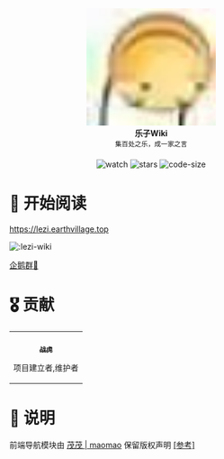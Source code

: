 <div align="center">
  <div>
    <img src="/docs/public/logo.png" width="230" alt="Yizhan" />
  </div>
  <b>
    乐子Wiki
  </b>
  <div>
    <sup>集百处之乐，成一家之言</sup>
  </div>

![watch](https://badgen.net/github/watchers/postyizhan/Lezi-Wiki)
![stars](https://badgen.net/github/stars/postyizhan/Lezi-Wiki)
![code-size](https://img.shields.io/github/repo-size/postyizhan/lezi-wiki)

</div>

# 📖 开始阅读

https://lezi.earthvillage.top


![:lezi-wiki](https://count.kjchmc.cn/get/@:lezi-wiki)


[企鹅群🐧](https://map.earthvillage.top/qqun.html)

# 🎖 贡献

<table>
  <tr>
    <!-- 战虎 -->
    <td align="center">
      <a href="https://github.com/MinecraftEarthVillage"
        ><img
          src="https://avatars.githubusercontent.com/u/141799770"
          width="50px;"
          alt=""
        /><br /><sub><b>战虎</b></sub></a
      >
      <p>项目建立者,维护者</p>
      </a>
    </td>
  </tr>
</table>

# 📢 说明

前端导航模块由 [茂茂 | maomao](https://github.com/maomao1996) 保留版权声明 [[参考]](https://github.com/maomao1996/vitepress-nav-template)